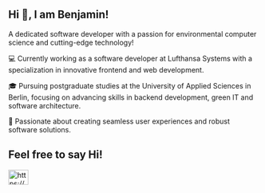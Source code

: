 ## Hi 👋, I am Benjamin!

A dedicated software developer with a passion for environmental computer science and cutting-edge technology!

💻 Currently working as a software developer at Lufthansa Systems with a specialization in innovative frontend and web development.

🎓 Pursuing postgraduate studies at the University of Applied Sciences in Berlin, focusing on advancing skills in backend development, green IT and software architecture.

🚀 Passionate about creating seamless user experiences and robust software solutions.

## Feel free to say Hi!
<p align="left">
<a href="https://www.linkedin.com/in/benjamin-loncarevic-2796a6200/" target="blank"><img align="center" src="https://raw.githubusercontent.com/rahuldkjain/github-profile-readme-generator/master/src/images/icons/Social/linked-in-alt.svg" alt="https://www.linkedin.com/in/benjamin-loncarevic-2796a6200/" height="30" width="40" /></a>

